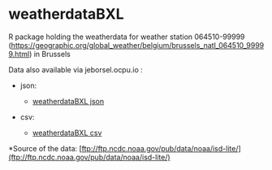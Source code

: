 # weatherdataBXL
R package holding the weatherdata for weather station 064510-99999 (https://geographic.org/global_weather/belgium/brussels_natl_064510_99999.html)  in Brussels

Data also available via jeborsel.ocpu.io :
- json: 
  - [weatherdataBXL json](http://jeborsel.ocpu.io/bebudgetdata/data/weatherdataBXL/json)

- csv:
  - [weatherdataBXL csv](http://jeborsel.ocpu.io/weatherdataBXL/data/nfgovaccount/csv)
  
*Source of the data: [ftp://ftp.ncdc.noaa.gov/pub/data/noaa/isd-lite/](ftp://ftp.ncdc.noaa.gov/pub/data/noaa/isd-lite/)
